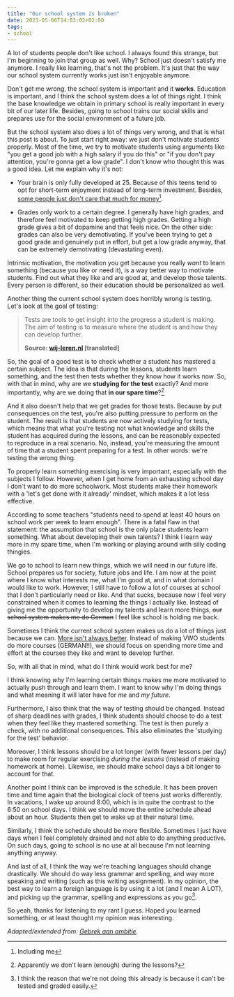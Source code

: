 ```yaml
---
title: "Our school system is broken"
date: 2023-05-06T14:03:02+02:00
tags: 
- school
---
```


A lot of students people don't like school. I always found this strange, but I'm beginning to join that group as well. Why? School just doesn't satisfy me anymore. I really like learning, that's not the problem. It's just that the way our school system currently works just isn't enjoyable anymore.

Don't get me wrong, the school system is important and it **works**. Education is important, and I think the school system does a lot of things right. I think the base knowledge we obtain in primary school is really important in every bit of our later life. Besides, going to school trains our social skills and prepares use for the social environment of a future job.

But the school system also does a lot of things very wrong, and that is what this post is about. To just start right away: we just don't motivate students properly. Most of the time, we try to motivate students using arguments like "you get a good job with a high salary if you do this" or "if you don't pay attention, you're gonna get a low grade". I don't know who thought this was a good idea. Let me explain why it's not:

- Your brain is only fully developed at 25. Because of this teens tend to opt for short-term enjoyment instead of long-term investment. Besides, [some people just don't care that much for money](https://sive.rs/full)[^1].

- Grades only work to a certain degree. I generally have high grades, and therefore feel motivated to keep getting high grades. Getting a high grade gives a bit of dopamine and that feels nice. On the other side: grades can also be very demotivating. If you've been trying to get a good grade and genuinely put in effort, but get a low grade anyway, that can be extremely demotivating (devastating even).

Intrinsic motivation, the motivation you get because you really _want_ to learn something (because you like or need it), is a way better way to motivate students. Find out what they like and are good at, and develop those talents. Every person is different, so their education should be personalized as well.

Another thing the current school system does horribly wrong is testing. Let's look at the goal of testing:

> Tests are tools to get insight into the progress a student is making. The aim of testing is to measure where the student is and how they can develop further.  
>
> **Source: [wij-leren.nl](https://wij-leren.nl/toetsen.php) [translated]**

So, the goal of a good test is to check whether a student has mastered a certain subject. The idea is that during the lessons, students learn something, and the test then tests whether they know how it works now. So, with that in mind, why are we **studying for the test** exactly? And more importantly, why are we doing that **in our spare time**?[^2]

And it also doesn't help that we get grades for those tests. Because by put consequences on the test, you're also putting pressure to perform on the student. The result is that students are now actively studying for tests, which means that what you're testing not what knowledge and skills the student has acquired during the lessons, and can be reasonably expected to reproduce in a real scenario. No, instead, you're measuring the amount of time that a student spent preparing for a test. In other words: we're testing the wrong thing.

To properly learn something exercising is very important, especially with the subjects I follow. However, when I get home from an exhausting school day I don't want to do more schoolwork. Most students make their homework with a 'let's get done with it already' mindset, which makes it a lot less effective.

According to some teachers "students need to spend at least 40 hours on school work per week to learn enough". There is a fatal flaw in that statement: the assumption that school is the only place students learn something. What about developing their own talents? I think I learn way more in my spare time, when I'm working or playing around with silly coding thingies.

We go to school to learn new things, which we will need in our future life. School prepares us for society, future jobs and life. I am now at the point where I know what interests me, what I'm good at, and in what domain I would like to work. However, I still have to follow a lot of courses at school that I don't particularly need or like. And that sucks, because now I feel very constrained when it comes to learning the things I actually like. Instead of giving me the opportunity to develop my talents and learn more things, ~~our school system makes me do German~~ I feel like school is holding me back.

Sometimes I think the current school system makes us do a lot of things just because we can. [More isn't always better](https://blog.geheimesite.nl/post/waarom-altijd-meer/). Instead of making VWO students do more courses (GERMAN!!), we should focus on spending more time and effort at the courses they like and want to develop further.

So, with all that in mind, what do I think would work best for me?

I think knowing _why_ I'm learning certain things makes me more motivated to actually push through and learn them. I want to know why I'm doing things and what meaning it will later have for _me_ and _my future_.

Furthermore, I also think that the way of testing should be changed. Instead of sharp deadlines with grades, I think students should choose to do a test when they feel like they mastered something. The test is then purely a check, with no additional consequences. This also eliminates the 'studying for the test' behavior.

Moreover, I think lessons should be a lot longer (with fewer lessons per day) to make room for regular exercising _during the lessons_ (instead of making homework at home). Likewise, we should make school days a bit longer to account for that.

Another point I think can be improved is the schedule. It has been proven time and time again that the biological clock of teens just works differently. In vacations, I wake up around 8:00, which is in quite the contrast to the 6:50 on school days. I think we should move the entire schedule ahead about an hour. Students then get to wake up at their natural time.

Similarly, I think the schedule should be more flexible. Sometimes I just have days when I feel completely drained and not able to do anything productive. On such days, going to school is no use at all because I'm not learning anything anyway.

And last of all, I think the way we're teaching languages should change drastically. We should do way less grammar and spelling, and way more speaking and writing (such as this writing assignment). In my opinion, the best way to learn a foreign language is by using it a lot (and I mean A LOT), and picking up the grammar, spelling and expressions as you go[^3].

So yeah, thanks for listening to my rant I guess. Hoped you learned something, or at least thought my opinion was interesting.

_Adapted/extended from: [Gebrek aan ambitie](https://blog.geheimesite.nl/post/gebrek-aan-ambitie/)._

[^1]: Including me
[^2]: Apparently we don't learn (enough) during the lessons?
[^3]: I think the reason that we're not doing this already is because it can't be tested and graded easily.
